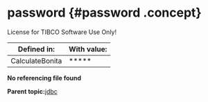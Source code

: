 # password {#password .concept}

License for TIBCO Software Use Only!

|Defined in:|With value:|
|-----------|-----------|
|CalculateBonita|\*\*\*\*\*|

**No referencing file found**

**Parent topic:**[jdbc](../../../crossref/globVars/globVarsRef/Group_Id154.md)

